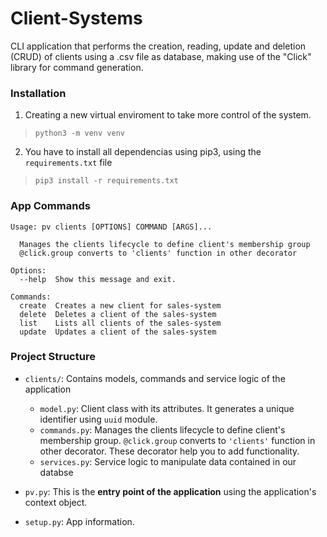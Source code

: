 # Client-Systems
CLI application that performs the creation, reading, update and deletion (CRUD) of clients using a .csv file as database, making use of the "Click" library for command generation.

### Installation
1. Creating a new virtual enviroment to take more control of the system.

> ```python3 -m venv venv```

2. You have to install all dependencias using pip3, using the `requirements.txt` file
> ```pip3 install -r requirements.txt```

### App Commands

```
Usage: pv clients [OPTIONS] COMMAND [ARGS]...

  Manages the clients lifecycle to define client's membership group
  @click.group converts to 'clients' function in other decorator

Options:
  --help  Show this message and exit.

Commands:
  create  Creates a new client for sales-system
  delete  Deletes a client of the sales-system
  list    Lists all clients of the sales-system
  update  Updates a client of the sales-system
```

### Project Structure
- `clients/`: Contains models, commands and service logic of the application
  - `model.py`: Client class with its attributes. It generates a unique identifier using `uuid` module.
  - `commands.py`: Manages the clients lifecycle to define client's membership group. `@click.group` converts to `'clients'` function in other decorator. These decorator help you to add functionality.
  - `services.py`: Service logic to manipulate data contained in our databse

- `pv.py`: This is the **entry point of the application** using the application's context object.
- `setup.py`: App information.